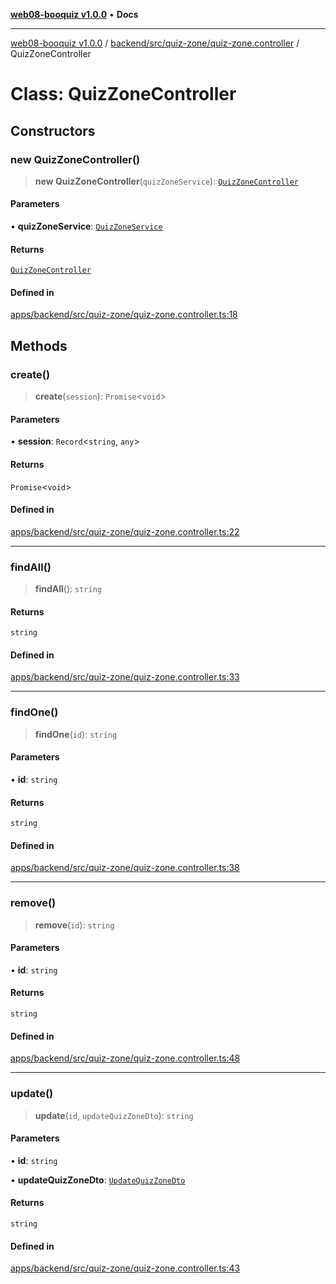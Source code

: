 [**web08-booquiz v1.0.0**](../../../../../README.md) • **Docs**

***

[web08-booquiz v1.0.0](../../../../../modules.md) / [backend/src/quiz-zone/quiz-zone.controller](../README.md) / QuizZoneController

# Class: QuizZoneController

## Constructors

### new QuizZoneController()

> **new QuizZoneController**(`quizZoneService`): [`QuizZoneController`](QuizZoneController.md)

#### Parameters

• **quizZoneService**: [`QuizZoneService`](../../quiz-zone.service/classes/QuizZoneService.md)

#### Returns

[`QuizZoneController`](QuizZoneController.md)

#### Defined in

[apps/backend/src/quiz-zone/quiz-zone.controller.ts:18](https://github.com/boostcampwm-2024/web08-BooQuiz/blob/070f8cd9fc8f2112d3401f93894ddd08f59e2916/apps/backend/src/quiz-zone/quiz-zone.controller.ts#L18)

## Methods

### create()

> **create**(`session`): `Promise`\<`void`\>

#### Parameters

• **session**: `Record`\<`string`, `any`\>

#### Returns

`Promise`\<`void`\>

#### Defined in

[apps/backend/src/quiz-zone/quiz-zone.controller.ts:22](https://github.com/boostcampwm-2024/web08-BooQuiz/blob/070f8cd9fc8f2112d3401f93894ddd08f59e2916/apps/backend/src/quiz-zone/quiz-zone.controller.ts#L22)

***

### findAll()

> **findAll**(): `string`

#### Returns

`string`

#### Defined in

[apps/backend/src/quiz-zone/quiz-zone.controller.ts:33](https://github.com/boostcampwm-2024/web08-BooQuiz/blob/070f8cd9fc8f2112d3401f93894ddd08f59e2916/apps/backend/src/quiz-zone/quiz-zone.controller.ts#L33)

***

### findOne()

> **findOne**(`id`): `string`

#### Parameters

• **id**: `string`

#### Returns

`string`

#### Defined in

[apps/backend/src/quiz-zone/quiz-zone.controller.ts:38](https://github.com/boostcampwm-2024/web08-BooQuiz/blob/070f8cd9fc8f2112d3401f93894ddd08f59e2916/apps/backend/src/quiz-zone/quiz-zone.controller.ts#L38)

***

### remove()

> **remove**(`id`): `string`

#### Parameters

• **id**: `string`

#### Returns

`string`

#### Defined in

[apps/backend/src/quiz-zone/quiz-zone.controller.ts:48](https://github.com/boostcampwm-2024/web08-BooQuiz/blob/070f8cd9fc8f2112d3401f93894ddd08f59e2916/apps/backend/src/quiz-zone/quiz-zone.controller.ts#L48)

***

### update()

> **update**(`id`, `updateQuizZoneDto`): `string`

#### Parameters

• **id**: `string`

• **updateQuizZoneDto**: [`UpdateQuizZoneDto`](../../dto/update-quiz-zone.dto/classes/UpdateQuizZoneDto.md)

#### Returns

`string`

#### Defined in

[apps/backend/src/quiz-zone/quiz-zone.controller.ts:43](https://github.com/boostcampwm-2024/web08-BooQuiz/blob/070f8cd9fc8f2112d3401f93894ddd08f59e2916/apps/backend/src/quiz-zone/quiz-zone.controller.ts#L43)
